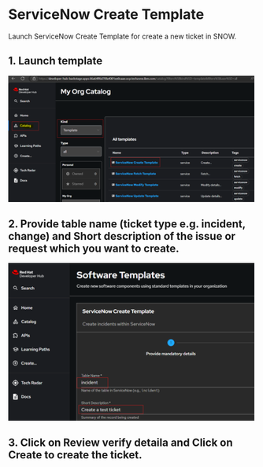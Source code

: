 # ServiceNow Create Template

Launch ServiceNow Create Template for create a new ticket in SNOW.

## 1. Launch template
<img src="./Incident_Create.png" alt="Launch template" width="500"/>



## 2. Provide table name (ticket type e.g. incident, change) and Short description of the issue or request which you want to create.
<img src="./ticket_details.png" alt="Provide ticket details" width="500"/>


## 3. Click on **Review** verify detaila and Click on **Create** to create the ticket.
